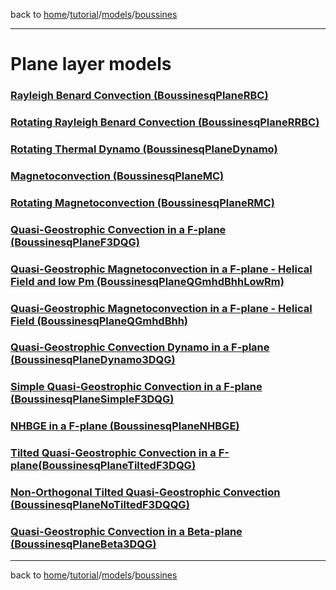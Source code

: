 back to [home](/)/[tutorial](/tutorial)/[models](/tutorial/tutorial-models)/[boussines](/tutorial/models/models-boussinesq)

---

# Plane layer models

### [Rayleigh Benard Convection (BoussinesqPlaneRBC)](plane/models-boussinesq-plane-rbc)

### [Rotating Rayleigh Benard Convection (BoussinesqPlaneRRBC)](plane/models-boussinesq-plane-rrbc)

### [Rotating Thermal Dynamo (BoussinesqPlaneDynamo)](plane/models-boussinesq-plane-dynamo)

### [Magnetoconvection (BoussinesqPlaneMC)](plane/models-boussinesq-plane-mc)

### [Rotating Magnetoconvection (BoussinesqPlaneRMC)](plane/models-boussinesq-plane-rmc)

### [Quasi-Geostrophic Convection in a F-plane (BoussinesqPlaneF3DQG)](plane/models-boussinesq-plane-f3dqg)

### [Quasi-Geostrophic Magnetoconvection in a F-plane - Helical Field and low Pm (BoussinesqPlaneQGmhdBhhLowRm)](plane/models-boussinesq-plane-qgmhdbhhlowrm)

### [Quasi-Geostrophic Magnetoconvection in a F-plane - Helical Field (BoussinesqPlaneQGmhdBhh)](plane/models-boussinesq-plane-qgmhdbhh)

### [Quasi-Geostrophic Convection Dynamo in a F-plane (BoussinesqPlaneDynamo3DQG)](plane/models-boussinesq-plane-dynamo3dqg)

### [Simple Quasi-Geostrophic Convection in a F-plane (BoussinesqPlaneSimpleF3DQG)](plane/models-boussinesq-plane-simplef3dqg)

### [NHBGE in a F-plane (BoussinesqPlaneNHBGE)](plane/models-boussinesq-plane-nhbge)

### [Tilted Quasi-Geostrophic Convection in a F-plane(BoussinesqPlaneTiltedF3DQG)](plane/models-boussinesq-plane-tiltedf3dqg)

### [Non-Orthogonal Tilted Quasi-Geostrophic Convection (BoussinesqPlaneNoTiltedF3DQQG)](plane/models-boussinesq-plane-notiltedf3dqg)

### [Quasi-Geostrophic Convection in a Beta-plane (BoussinesqPlaneBeta3DQG)](plane/models-boussinesq-plane-beta3dqg)

---

back to [home](/)/[tutorial](/tutorial)/[models](/tutorial/tutorial-models)/[boussines](/tutorial/models/models-boussinesq)
